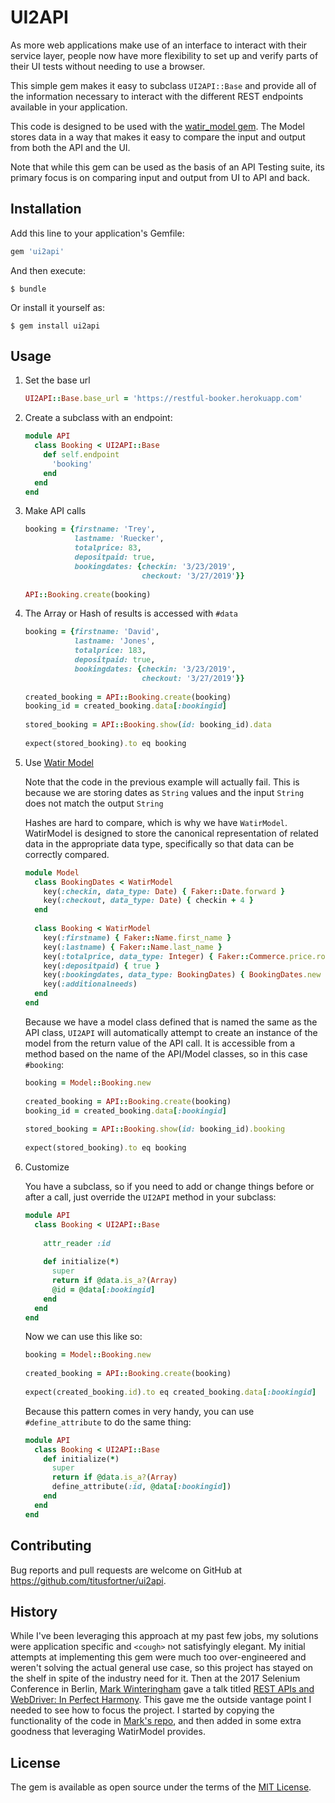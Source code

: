 # UI2API

As more web applications make use of an interface to interact with their service layer, people now have
 more flexibility to set up and verify parts of their UI tests without needing to use a browser.

This simple gem makes it easy to subclass `UI2API::Base` and provide all of the information necessary
to interact with the different REST endpoints available in your application.

This code is designed to be used with the [watir_model gem](https://github.com/titusfortner/watir_model). 
The Model stores data in a way that makes it easy to compare the input and output from both the API and the UI.

Note that while this gem can be used as the basis of an API Testing suite, its primary focus is on comparing
input and output from UI to API and back. 

## Installation

Add this line to your application's Gemfile:

```ruby
gem 'ui2api'
```

And then execute:

    $ bundle

Or install it yourself as:

    $ gem install ui2api

## Usage

1. Set the base url
    ```ruby
    UI2API::Base.base_url = 'https://restful-booker.herokuapp.com'
    ```
2. Create a subclass with an endpoint:
    ```ruby
    module API
      class Booking < UI2API::Base
        def self.endpoint
          'booking'
        end
      end
    end
    ```

3. Make API calls
    ```ruby
    booking = {firstname: 'Trey',
               lastname: 'Ruecker',
               totalprice: 83,
               depositpaid: true,
               bookingdates: {checkin: '3/23/2019',
                              checkout: '3/27/2019'}}
     
    API::Booking.create(booking)
    ```

4. The Array or Hash of results is accessed with `#data`
    ```ruby
    booking = {firstname: 'David',
               lastname: 'Jones',
               totalprice: 183,
               depositpaid: true,
               bookingdates: {checkin: '3/23/2019',
                              checkout: '3/27/2019'}}
     
    created_booking = API::Booking.create(booking)
    booking_id = created_booking.data[:bookingid]
     
    stored_booking = API::Booking.show(id: booking_id).data
     
    expect(stored_booking).to eq booking
    ```

5. Use [Watir Model](https://github.com/titusfortner/watir_model)

    Note that the code in the previous example will actually fail.
    This is because we are storing dates as `String` values and the input `String`
    does not match the output `String`

    Hashes are hard to compare, which is why we have `WatirModel`. 
    WatirModel is designed to store the canonical representation of related data in the appropriate data type,
    specifically so that data can be correctly compared.

    ```ruby
    module Model
      class BookingDates < WatirModel
        key(:checkin, data_type: Date) { Faker::Date.forward }
        key(:checkout, data_type: Date) { checkin + 4 }
      end
     
      class Booking < WatirModel
        key(:firstname) { Faker::Name.first_name }
        key(:lastname) { Faker::Name.last_name }
        key(:totalprice, data_type: Integer) { Faker::Commerce.price.round }
        key(:depositpaid) { true }
        key(:bookingdates, data_type: BookingDates) { BookingDates.new }
        key(:additionalneeds)
      end
    end
    ```

    Because we have a model class defined that is named the same as the API class, `UI2API` will 
    automatically attempt to create an instance of the model from the return value of the API call. 
    It is accessible from a method based on the name of the API/Model classes, so in this case `#booking`:

    ```ruby
    booking = Model::Booking.new
     
    created_booking = API::Booking.create(booking)
    booking_id = created_booking.data[:bookingid]
     
    stored_booking = API::Booking.show(id: booking_id).booking
     
    expect(stored_booking).to eq booking
    ```

6. Customize

    You have a subclass, so if you need to add or change things before or after a call, just override the `UI2API` method
    in your subclass:

    ```ruby
    module API
      class Booking < UI2API::Base
      
        attr_reader :id
        
        def initialize(*)
          super
          return if @data.is_a?(Array)
          @id = @data[:bookingid]
        end
      end
    end
    ```
    Now we can use this like so:
    ```ruby
    booking = Model::Booking.new
     
    created_booking = API::Booking.create(booking)
     
    expect(created_booking.id).to eq created_booking.data[:bookingid]
    ```
    
    Because this pattern comes in very handy, you can use `#define_attribute` to do the same thing:
    
    ```ruby
    module API
      class Booking < UI2API::Base
        def initialize(*)
          super
          return if @data.is_a?(Array)
          define_attribute(:id, @data[:bookingid])
        end
      end
    end
    ```

## Contributing

Bug reports and pull requests are welcome on GitHub at https://github.com/titusfortner/ui2api.

## History

While I've been leveraging this approach at my past few jobs, my solutions were application specific and `<cough>` not
satisfyingly elegant. My initial attempts at implementing this gem were much too over-engineered and weren't solving
the actual general use case, so this project has stayed on the shelf in spite of the industry need for it. 
Then at the 2017 Selenium Conference in Berlin, [Mark Winteringham](https://twitter.com/2bittester) gave
a talk titled [REST APIs and WebDriver: In Perfect Harmony](https://www.youtube.com/watch?v=ugAlCZBMOvM).
This gave me the outside vantage point I needed to see how to focus the project. I started by copying the functionality 
of the code in [Mark's repo](https://github.com/mwinteringham/api-framework/tree/master/ruby), 
and then added in some extra goodness that leveraging WatirModel provides.

## License

The gem is available as open source under the terms of the [MIT License](https://opensource.org/licenses/MIT).
